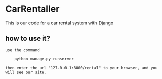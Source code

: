 # CarRentaller
This is our code for a car rental system with Django

## how to use it? 
    use the command 
```bash
    python manage.py runserver
```
    then enter the url "127.0.0.1:8000/rental" to your browser, and you will see our site.
